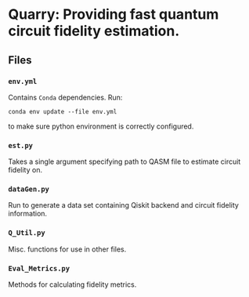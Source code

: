 # Quarry: Providing fast quantum circuit fidelity estimation.

## Files

### `env.yml`
Contains `Conda` dependencies. Run:

`conda env update --file env.yml`

to make sure python environment is correctly configured.

### `est.py`
Takes a single argument specifying path to QASM file to estimate
circuit fidelity on.

### `dataGen.py`
Run to generate a data set containing Qiskit backend and circuit
fidelity information.

### `Q_Util.py`
Misc. functions for use in other files.

### `Eval_Metrics.py`
Methods for calculating fidelity metrics.
